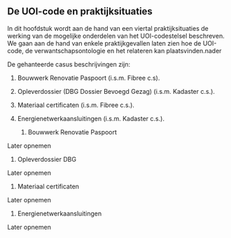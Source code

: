 

## De UOI-code en praktijksituaties

In dit hoofdstuk wordt aan de hand van een viertal praktijksituaties de werking
van de mogelijke onderdelen van het UOI-codestelsel beschreven. We gaan aan de
hand van enkele praktijkgevallen laten zien hoe de UOI-code, de
verwantschapsontologie en het relateren kan plaatsvinden.nader

De gehanteerde casus beschrijvingen zijn:

1.  Bouwwerk Renovatie Paspoort (i.s.m. Fibree c.s).

2.  Opleverdossier (DBG Dossier Bevoegd Gezag) (i.s.m. Kadaster c.s.).

3.  Materiaal certificaten (i.s.m. Fibree c.s.).

4.  Energienetwerkaansluitingen (i.s.m. Kadaster c.s.).

    1.  Bouwwerk Renovatie Paspoort

Later opnemen

1.  Opleverdossier DBG

Later opnemen

1.  Materiaal certificaten

Later opnemen

1.  Energienetwerkaansluitingen

Later opnemen